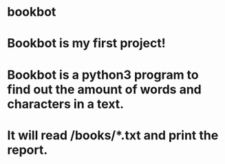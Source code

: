 # bookbot

# Bookbot is my first project!

# Bookbot is a python3 program to find out the amount of words and characters in a text.

# It will read /books/*.txt and print the report.
